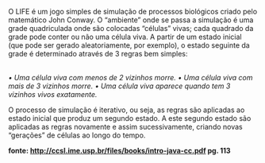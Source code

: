 O LIFE é um jogo simples de simulação de processos biológicos criado pelo matemático John Conway.
O “ambiente” onde se passa a simulação é uma grade quadriculada onde são colocadas “células” vivas; cada
quadrado da grade pode conter ou não uma célula viva. A partir de um estado inicial (que pode ser gerado
aleatoriamente, por exemplo), o estado seguinte da grade é determinado através de 3 regras bem simples:

</br>
<i>
• Uma célula viva com menos de 2 vizinhos morre.
• Uma célula viva com mais de 3 vizinhos morre.
• Uma célula viva aparece quando tem 3 vizinhos vivos exatamente.
</i>
</br>

O processo de simulação é iterativo, ou seja, as regras são aplicadas ao estado inicial que produz um
segundo estado. A este segundo estado são aplicadas as regras novamente e assim sucessivamente, criando
novas “gerações” de células ao longo do tempo.

<b> fonte: http://ccsl.ime.usp.br/files/books/intro-java-cc.pdf pg. 113 </b>
